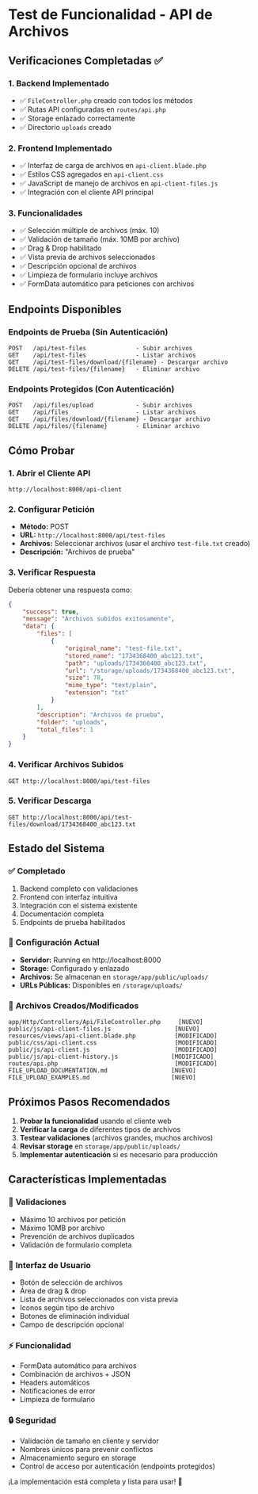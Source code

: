 # Test de Funcionalidad - API de Archivos

## Verificaciones Completadas ✅

### 1. **Backend Implementado**
- ✅ `FileController.php` creado con todos los métodos
- ✅ Rutas API configuradas en `routes/api.php`
- ✅ Storage enlazado correctamente
- ✅ Directorio `uploads` creado

### 2. **Frontend Implementado**
- ✅ Interfaz de carga de archivos en `api-client.blade.php`
- ✅ Estilos CSS agregados en `api-client.css`
- ✅ JavaScript de manejo de archivos en `api-client-files.js`
- ✅ Integración con el cliente API principal

### 3. **Funcionalidades**
- ✅ Selección múltiple de archivos (máx. 10)
- ✅ Validación de tamaño (máx. 10MB por archivo)
- ✅ Drag & Drop habilitado
- ✅ Vista previa de archivos seleccionados
- ✅ Descripción opcional de archivos
- ✅ Limpieza de formulario incluye archivos
- ✅ FormData automático para peticiones con archivos

## Endpoints Disponibles

### Endpoints de Prueba (Sin Autenticación)
```
POST   /api/test-files              - Subir archivos
GET    /api/test-files              - Listar archivos
GET    /api/test-files/download/{filename} - Descargar archivo
DELETE /api/test-files/{filename}   - Eliminar archivo
```

### Endpoints Protegidos (Con Autenticación)
```
POST   /api/files/upload            - Subir archivos
GET    /api/files                   - Listar archivos  
GET    /api/files/download/{filename} - Descargar archivo
DELETE /api/files/{filename}        - Eliminar archivo
```

## Cómo Probar

### 1. **Abrir el Cliente API**
```
http://localhost:8000/api-client
```

### 2. **Configurar Petición**
- **Método:** POST
- **URL:** `http://localhost:8000/api/test-files`
- **Archivos:** Seleccionar archivos (usar el archivo `test-file.txt` creado)
- **Descripción:** "Archivos de prueba"

### 3. **Verificar Respuesta**
Debería obtener una respuesta como:
```json
{
    "success": true,
    "message": "Archivos subidos exitosamente",
    "data": {
        "files": [
            {
                "original_name": "test-file.txt",
                "stored_name": "1734368400_abc123.txt",
                "path": "uploads/1734368400_abc123.txt",
                "url": "/storage/uploads/1734368400_abc123.txt",
                "size": 78,
                "mime_type": "text/plain",
                "extension": "txt"
            }
        ],
        "description": "Archivos de prueba",
        "folder": "uploads",
        "total_files": 1
    }
}
```

### 4. **Verificar Archivos Subidos**
```
GET http://localhost:8000/api/test-files
```

### 5. **Verificar Descarga**
```
GET http://localhost:8000/api/test-files/download/1734368400_abc123.txt
```

## Estado del Sistema

### ✅ **Completado**
1. Backend completo con validaciones
2. Frontend con interfaz intuitiva
3. Integración con el sistema existente
4. Documentación completa
5. Endpoints de prueba habilitados

### 🔧 **Configuración Actual**
- **Servidor:** Running en http://localhost:8000
- **Storage:** Configurado y enlazado
- **Archivos:** Se almacenan en `storage/app/public/uploads/`
- **URLs Públicas:** Disponibles en `/storage/uploads/`

### 📝 **Archivos Creados/Modificados**
```
app/Http/Controllers/Api/FileController.php     [NUEVO]
public/js/api-client-files.js                  [NUEVO]
resources/views/api-client.blade.php           [MODIFICADO]
public/css/api-client.css                      [MODIFICADO]
public/js/api-client.js                        [MODIFICADO]
public/js/api-client-history.js               [MODIFICADO]
routes/api.php                                 [MODIFICADO]
FILE_UPLOAD_DOCUMENTATION.md                  [NUEVO]
FILE_UPLOAD_EXAMPLES.md                       [NUEVO]
```

## Próximos Pasos Recomendados

1. **Probar la funcionalidad** usando el cliente web
2. **Verificar la carga** de diferentes tipos de archivos
3. **Testear validaciones** (archivos grandes, muchos archivos)
4. **Revisar storage** en `storage/app/public/uploads/`
5. **Implementar autenticación** si es necesario para producción

## Características Implementadas

### 🎯 **Validaciones**
- Máximo 10 archivos por petición
- Máximo 10MB por archivo
- Prevención de archivos duplicados
- Validación de formulario completa

### 🎨 **Interfaz de Usuario**
- Botón de selección de archivos
- Área de drag & drop
- Lista de archivos seleccionados con vista previa
- Iconos según tipo de archivo
- Botones de eliminación individual
- Campo de descripción opcional

### ⚡ **Funcionalidad**
- FormData automático para archivos
- Combinación de archivos + JSON
- Headers automáticos
- Notificaciones de error
- Limpieza de formulario

### 🔒 **Seguridad**
- Validación de tamaño en cliente y servidor
- Nombres únicos para prevenir conflictos
- Almacenamiento seguro en storage
- Control de acceso por autenticación (endpoints protegidos)

¡La implementación está completa y lista para usar! 🚀
